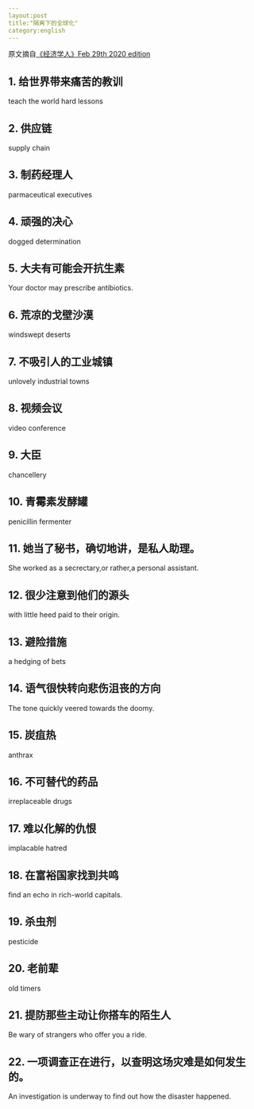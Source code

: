 ```yaml
---
layout:post
title:"隔离下的全球化"
category:english
---
```


原文摘自[《经济学人》Feb 29th 2020 edition](https://www.economist.com/china/2020/02/29/covid-19-is-teaching-hard-lessons-about-china-only-supply-chains)
## 1. 给世界带来痛苦的教训

teach the world hard lessons

## 2. 供应链

supply chain

## 3. 制药经理人

parmaceutical executives

## 4. 顽强的决心

dogged determination

## 5. 大夫有可能会开抗生素

Your doctor may prescribe antibiotics.

## 6. 荒凉的戈壁沙漠

windswept deserts

## 7. 不吸引人的工业城镇

unlovely industrial towns

## 8. 视频会议

video conference

## 9. 大臣

chancellery 

## 10. 青霉素发酵罐

penicillin fermenter

## 11. 她当了秘书，确切地讲，是私人助理。

She worked as a secrectary,or rather,a personal assistant.

## 12. 很少注意到他们的源头

with little heed paid to their origin.

## 13. 避险措施

a hedging of bets

## 14. 语气很快转向悲伤沮丧的方向

The tone quickly veered towards the doomy.

## 15. 炭疽热

anthrax

## 16. 不可替代的药品

irreplaceable drugs

## 17. 难以化解的仇恨

implacable hatred

## 18. 在富裕国家找到共鸣

find an echo in rich-world capitals.

## 19. 杀虫剂

pesticide

## 20. 老前辈

old timers

## 21. 提防那些主动让你搭车的陌生人

Be wary of strangers who offer you a ride.

## 22. 一项调查正在进行，以查明这场灾难是如何发生的。

An investigation is underway to find out how the disaster happened.

